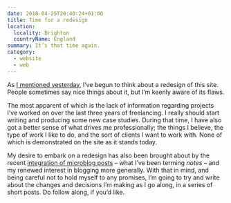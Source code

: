 ```yaml
---
date: 2018-04-25T20:40:24+01:00
title: Time for a redesign
location:
  locality: Brighton
  countryName: England
summary: It’s that time again.
category:
  - website
  - web
---
```


As [I mentioned yesterday][1], I’ve begun to think about a redesign of this site. People sometimes say nice things about it, but I’m keenly aware of its flaws.

The most apparent of which is the lack of information regarding projects I’ve worked on over the last three years of freelancing. I really should start writing and producing some new case studies. During that time, I have also got a better sense of what drives me professionally; the things I believe, the type of work I like to do, and the sort of clients I want to work with. None of which is demonstrated on the site as it stands today.

My desire to embark on a redesign has also been brought about by the recent [integration of microblog posts][2] – what I’ve been terming _notes_ – and my renewed interest in blogging more generally. With that in mind, and being careful not to hold myself to any promises, I’m going to try and write about the changes and decisions I’m making as I go along, in a series of short posts. Do follow along, if you’d like.

[1]: /2018/114/n1/
[2]: /2018/023/a1/microblogging/
